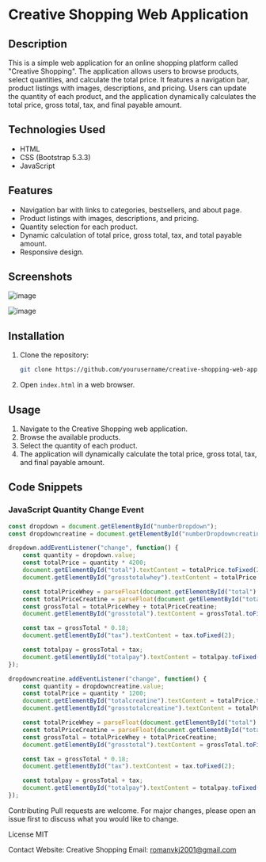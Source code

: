 # Creative Shopping Web Application

## Description
This is a simple web application for an online shopping platform called "Creative Shopping". The application allows users to browse products, select quantities, and calculate the total price. It features a navigation bar, product listings with images, descriptions, and pricing. Users can update the quantity of each product, and the application dynamically calculates the total price, gross total, tax, and final payable amount.

## Technologies Used
- HTML
- CSS (Bootstrap 5.3.3)
- JavaScript

## Features
- Navigation bar with links to categories, bestsellers, and about page.
- Product listings with images, descriptions, and pricing.
- Quantity selection for each product.
- Dynamic calculation of total price, gross total, tax, and total payable amount.
- Responsive design.

## Screenshots
![image](https://github.com/vishaljha1710/cart-page/assets/77543816/48eed511-73f7-4a07-ae8a-4b30da3ea4b1)

![image](https://github.com/vishaljha1710/cart-page/assets/77543816/214a2c12-1408-4a00-b7bc-ff4f80f08edc)



## Installation
1. Clone the repository:
    ```bash
    git clone https://github.com/yourusername/creative-shopping-web-app.git
    ```
2. Open `index.html` in a web browser.

## Usage
1. Navigate to the Creative Shopping web application.
2. Browse the available products.
3. Select the quantity of each product.
4. The application will dynamically calculate the total price, gross total, tax, and final payable amount.

## Code Snippets
### JavaScript Quantity Change Event
```javascript
const dropdown = document.getElementById("numberDropdown");
const dropdowncreatine = document.getElementById("numberDropdowncreatine");

dropdown.addEventListener("change", function() {
    const quantity = dropdown.value;
    const totalPrice = quantity * 4200;
    document.getElementById("total").textContent = totalPrice.toFixed(2);
    document.getElementById("grosstotalwhey").textContent = totalPrice.toFixed(2);

    const totalPriceWhey = parseFloat(document.getElementById("total").innerHTML);
    const totalPriceCreatine = parseFloat(document.getElementById("totalcreatine").innerHTML);
    const grossTotal = totalPriceWhey + totalPriceCreatine;
    document.getElementById("grosstotal").textContent = grossTotal.toFixed(2);

    const tax = grossTotal * 0.18;
    document.getElementById("tax").textContent = tax.toFixed(2);

    const totalpay = grossTotal + tax;
    document.getElementById("totalpay").textContent = totalpay.toFixed(2);
});

dropdowncreatine.addEventListener("change", function() {
    const quantity = dropdowncreatine.value;
    const totalPrice = quantity * 1200;
    document.getElementById("totalcreatine").textContent = totalPrice.toFixed(2);
    document.getElementById("grosstotalcreatine").textContent = totalPrice.toFixed(2);

    const totalPriceWhey = parseFloat(document.getElementById("total").innerHTML);
    const totalPriceCreatine = parseFloat(document.getElementById("totalcreatine").innerHTML);
    const grossTotal = totalPriceWhey + totalPriceCreatine;
    document.getElementById("grosstotal").textContent = grossTotal.toFixed(2);

    const tax = grossTotal * 0.18;
    document.getElementById("tax").textContent = tax.toFixed(2);

    const totalpay = grossTotal + tax;
    document.getElementById("totalpay").textContent = totalpay.toFixed(2);
});
```

Contributing
Pull requests are welcome. For major changes, please open an issue first to discuss what you would like to change.

License
MIT

Contact
Website: Creative Shopping
Email: romanvkj2001@gmail.com
